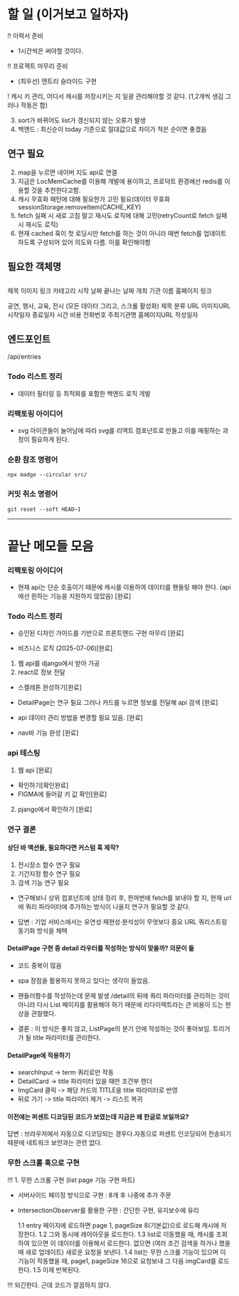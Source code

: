 # 할 일 (이거보고 일하자)

!! 이력서 준비

- 1시간씩은 써야할 것이다.

!! 프로젝트 마무리 준비

- (최우선) 엔트리 슬라이드 구현

! 캐시 키 관리, 어디서 캐시를 저장시키는 지 일괄 관리해야할 것 같다. (1,2개씩 생김 그러나 작동은 함)

3.  sort가 바뀌어도 list가 갱신되지 않는 오류가 발생
4.  백앤드 : 최신순이 today 기준으로 절대값으로 차이가 적은 순이면 좋겠음

## 연구 필요

2. map을 누르면 네이버 지도 api로 연결
3. 지금은 LocMemCache를 이용해 개발에 용이하고, 프로덕트 환경에선 redis를 이용할 것을 추천한다고함.
4. 캐시 무효화 패턴에 대해 필요한가 고민 필요(데이터 무효화 sessionStorage.removeItem(CACHE_KEY)
5. fetch 실패 시 새로 고침 말고 재시도 로직에 대해 고민(retryCount로 fetch 실패 시 재시도 로직)
6. 현재 cached 훅이 첫 로딩시만 fetch를 하는 것이 아니라 매번 fetch를 업데이트하도록 구성되어 있어 의도와 다름. 이를 확인해야함

## 필요한 객체명

## <ImgCard>

제목
이미지 링크
카테고리
시작 날짜
끝나는 날짜
개최 기관 이름
홈페이지 링크

<Category>
공연, 행사, 교육, 전시

<DetailPage>
(모든 데이터 그리고, 스크롤 활성화)
제목
분류
URL
이미지URL
시작일자
종료일자
시간
비용
전화번호
주최기관명
홈페이지URL
작성일자

## 엔드포인트

/api/entries

### Todo 리스트 정리

- 데이터 필터링 등 최적화를 포함한 백엔드 로직 개발

### 리팩토링 아이디어

- svg 아이콘들이 늘어남에 따라 svg를 리액트 컴포넌트로 만들고 이를 매핑하는 과정이 필요하게 된다.

### 순환 참조 명령어

```
npx madge --circular src/
```

### 커밋 취소 명령어

```
git reset --soft HEAD~1
```

---

# 끝난 메모들 모음

### 리팩토링 아이디어

- 현재 api는 단순 호출이기 때문에 캐시를 이용하여 데이터를 핸들링 해야 한다. (api에선 원하는 기능을 지원하지 않았음) [완료]

### Todo 리스트 정리

- 승인된 디자인 가이드를 기반으로 프론트엔드 구현 마무리 [완료]

- 비즈니스 로직 (2025-07-06)[완료]

1. 웹 api를 django에서 받아 가공
2. react로 정보 전달

- 스켈레톤 완성하기[완료]

- DetailPage는 연구 필요 그러나 카드를 누르면 정보를 전달해 api 검색 [완료]

- api 데이터 관리 방법을 변경할 필요 있음. [완료]

- nav바 기능 완성 [완료]

### api 테스팅

1. 웹 api [완료]

- 확인하기[확인완료]
- FIGMA에 들어갈 키 값 확인[완료]

2. pjango에서 확인하기 [완료]

### 연구 결론

#### 상단 바 액션들, 필요하다면 커스텀 훅 제작?

1. 전시장소 함수 연구 필요
2. 기간지정 함수 연구 필요
3. 검색 기능 연구 필요

- 연구해보니 상위 컴포넌트에 상태 정리 후, 한꺼번에 fetch를 보내야 할 지, 현재 url에 쿼리 파라미터에 추가하는 방식이 나을지 연구가 필요할 것 같다.

- 답변 : 기업 서비스에서는 유연성·재현성·분석성이 무엇보다 중요 URL 쿼리스트링 동기화 방식을 채택

#### DetailPage 구현 중 detail 라우터를 작성하는 방식이 맞을까? 의문이 듦

- 코드 중복이 많음

- spa 장점을 활용하지 못하고 있다는 생각이 들었음.

- 핸들러함수를 작성하는데 문제 발생
  /detail의 뒤에 쿼리 파라미터를 관리하는 것이 아니라 다시 List 페이지를 활용해야 하기 때문에 리다이렉트라는 큰 비용이 드는 현상을 관찰했다.

- 결론 : 이 방식은 좋지 않고, ListPage의 분기 안에 작성하는 것이 좋아보임. 트리거가 될 title 파라미터를 관리한다.

#### DetailPage에 적용하기

- searchInput -> term 쿼리로만 작동
- DetailCard -> title 파라미터 있을 때만 조건부 렌더
- ImgCard 클릭 -> 해당 카드의 TITLE을 title 파라미터로 반영
- 뒤로 가기 -> title 파라미터 제거 -> 리스트 복귀

#### 이전에는 퍼센트 디코딩된 코드가 보였는데 지금은 왜 한글로 보일까요?

답변 : 브라우저에서 자동으로 디코딩되는 경우다.자동으로 퍼센트 인코딩되어 전송되기 때문에 네트워크 보안과는 관련 없다.

### 무한 스크롤 훅으로 구현

!!! 1. 무한 스크롤 구현 (list page 기능 구현 파트)

- 서버사이드 페이징 방식으로 구현 : 8개 후 나중에 추가 주문
- IntersectionObserver를 활용한 구현 : 간단한 구현, 유지보수에 유리

  1.1 entry 페이지에 로드하면 page 1, pageSize 8(기본값)으로 로드해 캐시에 저장한다.
  1.2 그와 동시에 레이아웃을 로드한다.
  1.3 list로 이동했을 때, 캐시를 조회하여 있으면 이 데이터를 이용해서 로드한다. 없으면 (여러 조건 검색을 하거나 했을 때 새로 업데이트) 새로운 요청을 보낸다.
  1.4 list는 무한 스크롤 기능이 있으며 이 기능이 작동했을 때, page1, pageSize 16으로 요청보내 그 다음 imgCard를 로드한다.
  1.5 이제 반복된다.

!!! 되긴한다. 근데 코드가 깔끔하지 않다.
